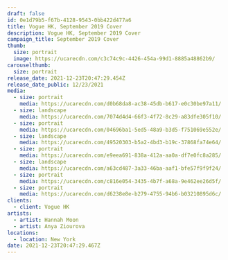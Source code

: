 ```yaml
---
draft: false
id: 0e1d79b5-f67b-4128-9543-0bb422d477a6
title: Vogue HK, September 2019 Cover
description: Vogue HK, September 2019 Cover
campaign_title: September 2019 Cover
thumb:
  size: portrait
  image: https://ucarecdn.com/c3c74c9c-4426-454a-99d1-8885a48862b9/
carouselthumb:
  size: portrait
release_date: 2021-12-23T20:47:29.454Z
release_date_public: 12/23/2021
media:
  - size: portrait
    media: https://ucarecdn.com/d0b68da8-ac38-45db-b617-e0c30be97a11/
  - size: landscape
    media: https://ucarecdn.com/7074d4d4-66f3-4f72-8c29-a83dfe305f10/
  - size: portrait
    media: https://ucarecdn.com/04696ba1-5ed5-48a9-b3d5-f751069e552e/
  - size: landscape
    media: https://ucarecdn.com/49520303-b5a2-4bd3-b19c-37868fa74e64/
  - size: portrait
    media: https://ucarecdn.com/e9eea691-838a-412a-aa0a-df7e0fc8a285/
  - size: landscape
    media: https://ucarecdn.com/a63cd487-3a33-46ba-aaf1-bfe57f9f9f24/
  - size: portrait
    media: https://ucarecdn.com/c816e054-3435-4b7f-a68a-9e462ee26d5f/
  - size: portrait
    media: https://ucarecdn.com/d6238e8e-b279-4755-94b6-b03210895d6c/
clients:
  - client: Vogue HK
artists:
  - artist: Hannah Moon
  - artist: Anya Ziourova
locations:
  - location: New York
date: 2021-12-23T20:47:29.467Z
---
```

